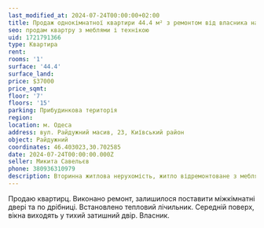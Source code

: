 ```yaml
---
last_modified_at: 2024-07-24T00:00:00+02:00
title: Продаж однокімнатної квартири 44.4 м² з ремонтом від власника на Райдужному масиві
seo: продам квартру з меблями і технікою
uid: 1721791366
type: Квартира
rent:
rooms: '1'
surface: '44.4'
surface_land:
price: $37000
price_sqmt:
floor: '7'
floors: '15'
parking: Прибудинкова територія
region:
location: м. Одеса
address: вул. Райдужний масив, 23, Київський район
object: Райдужний
coordinates: 46.403023,30.702585
date: 2024-07-24T00:00:00.000Z
seller: Микита Савельєв
phone: 380936310979
description: Вторинна житлова нерухомість, житло відремонтоване з меблями і технікою, придатне і готове для проживання
---
```


Продаю квартирц. Виконано ремонт, залишилося поставити міжкімнатні двері та по дрібниці. Встановлено тепловий лічильник. Середній поверх, вікна виходять у тихий затишний двір. Власник.
